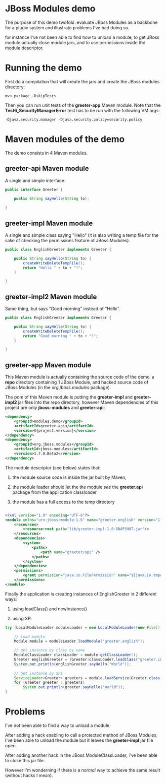# JBoss Modules demo

The purpose of this demo twofold: evaluate JBoss Modules as a backbone for a plugin system and illustrate problems I've had doing so.

for instance I've not been able to find how to unload a module, to get JBoss module actually close module jars, and to use permissions inside the module descriptor.


# Running the demo

First do a compilation that will create the jars and create the JBoss modules directory:

`mvn package -DskipTests`

Then you can run unit tests of the **greeter-app** Maven module.
Note that the **Test6_SecurityManagerError** test has to be run with the following VM args:

`-Djava.security.manager -Djava.security.policy=security.policy`


# Maven modules of the demo

The demo consists in 4 Maven modules.


## greeter-api Maven module
A single and simple interface:
```java
public interface Greeter {

    public String sayHello(String to);
    
}
```

## greeter-impl Maven module
A single and simple class saying "Hello" (it is also writing a temp file for the sake of checking the permissions feature of JBoss Modules).
```java
public class EnglishGreeter implements Greeter {

    public String sayHello(String to) {
        createWriteDeleteTempFile();
        return "Hello " + to + "!";
    }

}
```

## greeter-impl2 Maven module
Same thing, but says "Good morning" instead of "Hello".
```java
public class EnglishGreeter implements Greeter {

    public String sayHello(String to) {
        createWriteDeleteTempFile();
        return "Good morning " + to + "!";
    }

}
```

## greeter-app Maven module
This Maven module is actually containing the source code of the demo, a **repo** directory containing 1 JBoss Module, and hacked source code of JBoss Modules (in the *org.jboss.modules* package).

The pom of this Maven module is putting the **greeter-impl** and **greeter-impl2** jar files into the repo directory, however Maven dependencies of this project are only **jboss-modules** and **greeter-api**:

```xml
<dependency>
    <groupId>modules.demo</groupId>
    <artifactId>greeter-api</artifactId>
    <version>${project.version}</version>
</dependency>
<dependency>
    <groupId>org.jboss.modules</groupId>
    <artifactId>jboss-modules</artifactId>
    <version>1.7.0.Beta2</version>
</dependency>
```


The module descriptor (see below) states that:

1. the module source code is inside the jar built by Maven,

2. the module loader should let the the module *see* the **greeter.api** package from the application classloader

3. the module has a full access to the temp directory


```xml

<?xml version="1.0" encoding="UTF-8"?>
<module xmlns="urn:jboss:module:1.6" name="greeter.english" version="1.0-SNAPSHOT">
    <resources>
        <resource-root path="lib/greeter-impl-1.0-SNAPSHOT.jar"/>
    </resources>
    <dependencies>
        <system>
            <paths>
                <path name="greeter/api" />
            </paths>
        </system>
    </dependencies>
    <permissions>
        <grant permission="java.io.FilePermission" name="${java.io.tmpdir}/-" actions="read,write,delete"/>
    </permissions>
</module>

```


Finally the application is creating instances of EnglishGreeter in 2 different ways:

1. using loadClass() and newInstance()

2. using SPI

```java
try (LocalModuleLoader moduleLoader = new LocalModuleLoader(new File[] { new File("repo") })) {
   
    // load module
    Module module = moduleLoader.loadModule("greeter.english");

    // get instance by class by name
    ModuleClassLoader classLoader = module.getClassLoader();
    Greeter englishGreeter = (Greeter)classLoader.loadClass("greeter.impl.EnglishGreeter").newInstance();
    System.out.println(englishGreeter.sayHello("World"));
   
    // get instance by SPI
    ServiceLoader<Greeter> greeters = module.loadService(Greeter.class);
    for (Greeter greeter : greeters)
        System.out.println(greeter.sayHello("World"));
}
```


# Problems


I've not been able to find a way to unload a module.

After adding a hack enabling to call a protected method of JBoss Modules, I've been able to unload the module but it leaves the **greeter-impl** jar file open.

After adding another hack in the JBoss ModuleClassLoader, I've been able to close this jar file.

However I'm wonderning if there is a *normal* way to achieve the same result (without hacks I mean).



